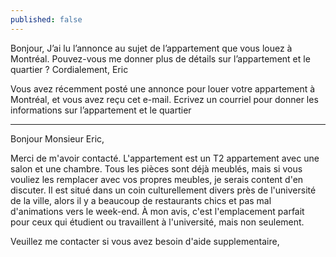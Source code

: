 ```yaml
---
published: false
---
```

Bonjour,
J’ai lu l’annonce au sujet de l’appartement que vous louez à Montréal. Pouvez-vous me donner plus de détails sur l’appartement et le quartier ?
Cordialement,
Eric

Vous avez récemment posté une annonce pour louer votre appartement à Montréal, et vous avez reçu cet e-mail. Ecrivez un courriel pour donner les informations sur l’appartement et le quartier

---
Bonjour Monsieur Eric,

Merci de m'avoir contacté. L'appartement est un T2 appartement avec une salon et une chambre. Tous les pièces sont déjà meublés, mais si vous vouliez les remplacer avec vos propres meubles, je serais content d'en discuter. Il est situé dans un coin culturellement divers près de l'université de la ville, alors il y a beaucoup de restaurants chics et pas mal d'animations vers le week-end. À mon avis, c'est l'emplacement parfait pour ceux qui étudient ou travaillent à l'université, mais non seulement.

Veuillez me contacter si vous avez besoin d'aide supplementaire,